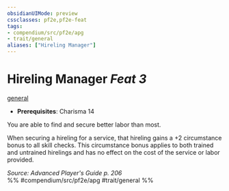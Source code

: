 ```yaml
---
obsidianUIMode: preview
cssclasses: pf2e,pf2e-feat
tags:
- compendium/src/pf2e/apg
- trait/general
aliases: ["Hireling Manager"]
---
```

# Hireling Manager  *Feat 3*  
[general](rules/traits/general.md "General Feat Trait")  

- **Prerequisites**: Charisma 14

You are able to find and secure better labor than most.

When securing a hireling for a service, that hireling gains a +2 circumstance bonus to all skill checks. This circumstance bonus applies to both trained and untrained hirelings and has no effect on the cost of the service or labor provided.

*Source: Advanced Player's Guide p. 206*  
%% #compendium/src/pf2e/apg #trait/general %%
